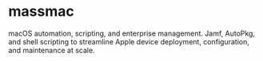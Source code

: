 # massmac
macOS automation, scripting, and enterprise management. Jamf, AutoPkg, and shell scripting to streamline Apple device deployment, configuration, and maintenance at scale.
